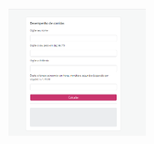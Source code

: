 <a href="https://luizranngel.github.io/Calculadora_IMC_V1"><img src=".\Captura de tela 2021-10-18 091323.png" width="250px"></a>
